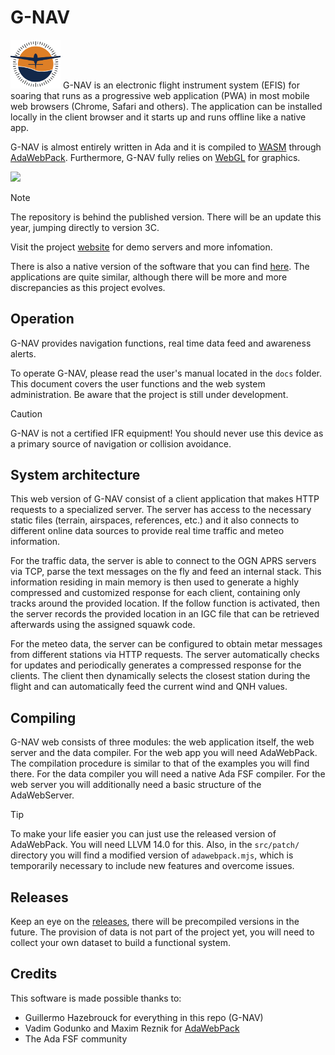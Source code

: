 # G-NAV 
<img src="./docs/g-nav-logo-small.png" width="80">
G-NAV is an electronic flight instrument system (EFIS) for soaring that runs as a progressive web application (PWA) in most mobile web browsers (Chrome, Safari and others).
The application can be installed locally in the client browser and it starts up and runs offline like a native app.

G-NAV is almost entirely written in Ada and it is compiled to [WASM](https://webassembly.org/) through [AdaWebPack](https://github.com/godunko/adawebpack). Furthermore, G-NAV fully relies on [WebGL](https://www.khronos.org/webgl/) for graphics.

<img src="./docs/gnav_1.jpg" width="400">

> [!NOTE]
> The repository is behind the published version. There will be an update this year, jumping directly to version 3C.

Visit the project [website](https://go-gliding.app) for demo servers and more infomation.

There is also a native version of the software that you can find [here](https://github.com/GuillermoHazebrouck/gnav). The applications are quite similar, although there will be more and more discrepancies as this project evolves.

## Operation
G-NAV provides navigation functions, real time data feed and awareness alerts.

To operate G-NAV, please read the user's manual located in the `docs` folder. This document covers the user functions and the web system administration. Be aware that the project is still under development.

> [!CAUTION]
> G-NAV is not a certified IFR equipment! You should never use this device as a primary source of navigation or collision avoidance.

## System architecture
This web version of G-NAV consist of a client application that makes HTTP requests to a specialized server. The server has access to the necessary static files (terrain, airspaces, references, etc.) and it also connects to different online data sources to provide real time traffic and meteo information.

For the traffic data, the server is able to connect to the OGN APRS servers via TCP, parse the text messages on the fly and feed an internal stack. This information residing in main memory is then used to generate a highly compressed and customized response for each client, containing only tracks around the provided location. If the follow function is activated, then the server records the provided location in an IGC file that can be retrieved afterwards using the assigned squawk code.

For the meteo data, the server can be configured to obtain metar messages from different stations via HTTP requests. The server automatically checks for updates and periodically generates a compressed response for the clients. The client then dynamically selects the closest station during the flight and can automatically feed the current wind and QNH values.

## Compiling
G-NAV web consists of three modules: the web application itself, the web server and the data compiler. For the web app you will need AdaWebPack. The compilation procedure is similar to that of the examples you will find there.
For the data compiler you will need a native Ada FSF compiler.
For the web server you will additionally need a basic structure of the AdaWebServer.

> [!TIP]
> To make your life easier you can just use the released version of AdaWebPack. You will need LLVM 14.0 for this.
> Also, in the `src/patch/` directory you will find a modified version of `adawebpack.mjs`, which is temporarily necessary to include new features and overcome issues.

## Releases
Keep an eye on the [releases](https://github.com/GuillermoHazebrouck/gnav-web/releases), there will be precompiled versions in the future.
The provision of data is not part of the project yet, you will need to collect your own dataset to build a functional system.

## Credits
This software is made possible thanks to:
- Guillermo Hazebrouck for everything in this repo (G-NAV)
- Vadim Godunko and Maxim Reznik for [AdaWebPack](https://github.com/godunko/adawebpack)
- The Ada FSF community
